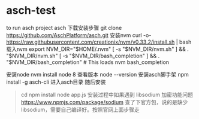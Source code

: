# asch-test
to run asch project
asch 下载安装步骤
git clone https://github.com/AschPlatform/asch.git
安装nvm
curl -o- https://raw.githubusercontent.com/creationix/nvm/v0.33.2/install.sh | bash
载入nvm
export NVM_DIR="$HOME/.nvm"
[ -s "$NVM_DIR/nvm.sh" ] && \. "$NVM_DIR/nvm.sh"
[ -s "$NVM_DIR/bash_completion" ] && \. "$NVM_DIR/bash_completion"  # This loads nvm bash_completion

安装node 
nvm install node 8
查看版本
node --version
安装asch脚手架
npm install -g asch-cli
进入asch目录 随后安装
> cd <asch source code dir>
> npm install
> node app.js
安装过程中如果遇到 libsodium 加密功能问题
https://www.npmjs.com/package/sodium 查了下官方包，说的是缺少libsodium，需要自己编译好。按照官网上面步骤走
